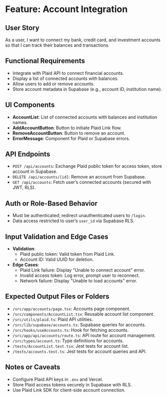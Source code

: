 # Feature: Account Integration

## User Story
As a user, I want to connect my bank, credit card, and investment accounts so that I can track their balances and transactions.

## Functional Requirements
- Integrate with Plaid API to connect financial accounts.
- Display a list of connected accounts with balances.
- Allow users to add or remove accounts.
- Store account metadata in Supabase (e.g., account ID, institution name).

## UI Components
- **AccountList**: List of connected accounts with balances and institution names.
- **AddAccountButton**: Button to initiate Plaid Link flow.
- **RemoveAccountButton**: Button to remove an account.
- **ErrorMessage**: Component for Plaid or Supabase errors.

## API Endpoints
- `POST /api/accounts`: Exchange Plaid public token for access token, store account in Supabase.
- `DELETE /api/accounts/[id]`: Remove an account from Supabase.
- `GET /api/accounts`: Fetch user’s connected accounts (secured with JWT, RLS).

## Auth or Role-Based Behavior
- Must be authenticated; redirect unauthenticated users to `/login`.
- Data access restricted to user’s `user_id` via Supabase RLS.

## Input Validation and Edge Cases
- **Validation**:
  - Plaid public token: Valid token from Plaid Link.
  - Account ID: Valid UUID for deletion.
- **Edge Cases**:
  - Plaid Link failure: Display "Unable to connect account" error.
  - Invalid access token: Log error, prompt user to reconnect.
  - Network failure: Display "Unable to load accounts" error.

## Expected Output Files or Folders
- `/src/app/accounts/page.tsx`: Accounts page component.
- `/src/components/AccountList.tsx`: Reusable account list component.
- `/src/utils/plaid.ts`: Plaid API utilities.
- `/src/lib/supabase/accounts.ts`: Supabase queries for accounts.
- `/src/hooks/useAccounts.ts`: Hook for fetching accounts.
- `/src/app/api/accounts/route.ts`: API route for account management.
- `/src/types/account.ts`: Type definitions for accounts.
- `/tests/AccountList.test.tsx`: Jest tests for account list.
- `/tests/accounts.test.ts`: Jest tests for account queries and API.

## Notes or Caveats
- Configure Plaid API keys in `.env` and Vercel.
- Store Plaid access tokens securely in Supabase with RLS.
- Use Plaid Link SDK for client-side account connection.
